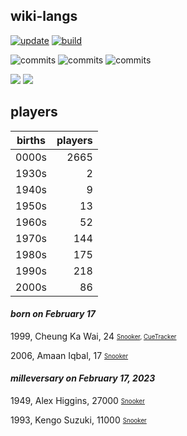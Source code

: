 ## wiki-langs
[![update](https://github.com/dreamerminsk/wiki-langs/actions/workflows/update-tables.yml/badge.svg)](https://github.com/dreamerminsk/wiki-langs/actions/workflows/update-tables.yml)
[![build](https://github.com/dreamerminsk/wiki-langs/actions/workflows/build.yml/badge.svg)](https://github.com/dreamerminsk/wiki-langs/actions/workflows/build.yml)

![commits](https://img.shields.io/github/commit-activity/y/dreamerminsk/wiki-langs)
![commits](https://img.shields.io/github/commit-activity/m/dreamerminsk/wiki-langs)
![commits](https://img.shields.io/github/commit-activity/w/dreamerminsk/wiki-langs)

![](https://img.shields.io/github/languages/code-size/dreamerminsk/wiki-langs)
![](https://img.shields.io/github/repo-size/dreamerminsk/wiki-langs)

## players
| births | players |
| :----: | ------: |
| 0000s | 2665 |
| 1930s | 2 |
| 1940s | 9 |
| 1950s | 13 |
| 1960s | 52 |
| 1970s | 144 |
| 1980s | 175 |
| 1990s | 218 |
| 2000s | 86 |

#### ***born on February 17***
1999, Cheung Ka Wai, 24 <sub><sup>[Snooker](http://www.snooker.org/res/index.asp?player=1893), [CueTracker](http://cuetracker.net/Players/cheung-ka-wai/)</sup></sub>

2006, Amaan Iqbal, 17 <sub><sup>[Snooker](http://www.snooker.org/res/index.asp?player=2798)</sup></sub>


#### ***milleversary on February 17, 2023***
1949, Alex Higgins, 27000 <sub><sup>[Snooker](http://www.snooker.org/res/index.asp?player=2878)</sup></sub>

1993, Kengo Suzuki, 11000 <sub><sup>[Snooker](http://www.snooker.org/res/index.asp?player=2494)</sup></sub>



